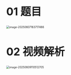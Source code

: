 

# 01 题目

<img src="https://cvp.oss-cn-shanghai.aliyuncs.com/202506071637554.png" alt="image-20250607163717466" style="zoom:50%;" />



# 02 视频解析

<img src="https://cvp.oss-cn-shanghai.aliyuncs.com/202506091105930.png" alt="image-20250609110512705" style="zoom:50%;" />
